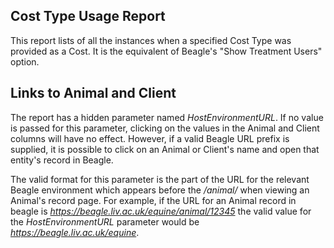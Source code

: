 ## Cost Type Usage Report
This report lists of all the instances when a specified Cost Type was provided as a Cost. It is the equivalent of Beagle's "Show Treatment Users" option.

## Links to Animal and Client
The report has a hidden parameter named _HostEnvironmentURL_. If no value is passed for this parameter, clicking on the values in the Animal and Client columns will have no effect. However, if a valid Beagle URL prefix is supplied, it is possible to click on an Animal or Client's name and open that entity's record in Beagle.

The valid format for this parameter is the part of the URL for the relevant Beagle environment which appears before the _/animal/_ when viewing an Animal's record page. For example, if the URL for an Animal record in beagle is _https://beagle.liv.ac.uk/equine/animal/12345_ the valid value for the _HostEnvironmentURL_ parameter would be _https://beagle.liv.ac.uk/equine_.